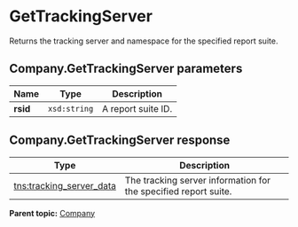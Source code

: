 # GetTrackingServer

Returns the tracking server and namespace for the specified report suite.

## Company.GetTrackingServer parameters

|Name|Type|Description|
|----|----|-----------|
|**rsid** |`xsd:string` |A report suite ID.|

## Company.GetTrackingServer response

|Type|Description|
|----|-----------|
|[tns:tracking_server_data](../../data_types/r_tracking_server_data.md#) |The tracking server information for the specified report suite.|

**Parent topic:** [Company](../../methods/company/r_methods_company.md)

